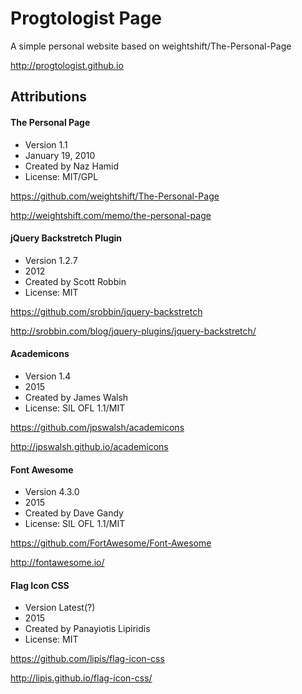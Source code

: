 # Progtologist Page

A simple personal website based on weightshift/The-Personal-Page

http://progtologist.github.io



## Attributions

#### The Personal Page
- Version 1.1
- January 19, 2010
- Created by Naz Hamid
- License: MIT/GPL

https://github.com/weightshift/The-Personal-Page

http://weightshift.com/memo/the-personal-page

#### jQuery Backstretch Plugin
- Version 1.2.7
- 2012
- Created by Scott Robbin
- License: MIT

https://github.com/srobbin/jquery-backstretch

http://srobbin.com/blog/jquery-plugins/jquery-backstretch/

#### Academicons
- Version 1.4
- 2015
- Created by James Walsh
- License: SIL OFL 1.1/MIT

https://github.com/jpswalsh/academicons

http://jpswalsh.github.io/academicons

#### Font Awesome
- Version 4.3.0
- 2015
- Created by Dave Gandy
- License: SIL OFL 1.1/MIT

https://github.com/FortAwesome/Font-Awesome

http://fontawesome.io/

#### Flag Icon CSS
- Version Latest(?)
- 2015
- Created by Panayiotis Lipiridis
- License: MIT

https://github.com/lipis/flag-icon-css

http://lipis.github.io/flag-icon-css/
